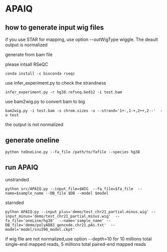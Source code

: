 # APAIQ

## how to generate input wig files
if you use STAR for mapping, use option --outWigType wiggle. The deault output is normalized

generate from bam file

please intsall RSeQC

`conda install -c bioconda rseqc`

use infer_experiment.py to check the strandness

`infer_experiment.py -r hg38.refseq.bed12 -i test.bam`

use bam2wig.py to convert bam to big

`bam2wig.py -i test.bam -s chrom.sizes -u --strand='1+-,1-+,2++,2--'  -o test`

the output is not normalized

## generate oneline
`python toOneLine.py --fa_file /path/to/fafile --species hg38`

## run APAIQ
unstranded 

`python src/APAIQ.py --input_file=$WIG  --fa_file=$fa_file  --name=$sample_name --DB_file $DB --model $model`

starnded

`python APAIQ.py --input_plus='demo/test_chr21_partial.minus.wig' --input_minus='demo/test_chr21_partial.minus.wig'  --fa_file='oneLine/hg38'  --name='sample_name' --DB_file='demo/polyADB3_gencode.chr21.pAs.txt'  --model='model/snu398_model.ckpt'`


if wig file are not normalized,use option --depth=10 for 10 millions total single-end mapped reads, 5 millions total paired-end mapped reads
